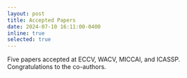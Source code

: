```yaml
---
layout: post
title: Accepted Papers
date: 2024-07-10 16:11:00-0400
inline: true
selected: true
---
```


Five papers accepted at ECCV, WACV, MICCAI, and ICASSP. Congratulations to the co-authors.

